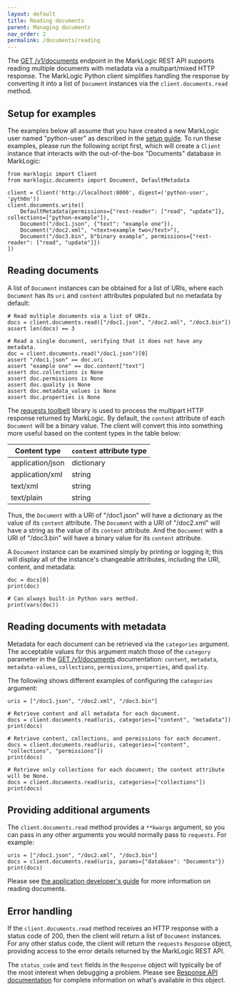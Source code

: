 ```yaml
---
layout: default
title: Reading documents
parent: Managing documents
nav_order: 2
permalink: /documents/reading
---
```


The [GET /v1/documents](https://docs.marklogic.com/REST/GET/v1/documents) endpoint in the MarkLogic REST API supports
reading multiple documents with metadata via a multipart/mixed HTTP response. The MarkLogic Python client simplifies
handling the response by converting it into a list of `Document` instances via the `client.documents.read` method. 

## Setup for examples

The examples below all assume that you have created a new MarkLogic user named "python-user" as described in the 
[setup guide](../example-setup.md). To run these examples, please run the following script first, which will 
create a `Client` instance that interacts with the out-of-the-box "Documents" database in MarkLogic:

```
from marklogic import Client
from marklogic.documents import Document, DefaultMetadata

client = Client('http://localhost:8000', digest=('python-user', 'pyth0n'))
client.documents.write([
    DefaultMetadata(permissions={"rest-reader": ["read", "update"]}, collections=["python-example"]),
    Document("/doc1.json", {"text": "example one"}),
    Document("/doc2.xml", "<text>example two</text>"),
    Document("/doc3.bin", b"binary example", permissions={"rest-reader": ["read", "update"]})
])
```

## Reading documents

A list of `Document` instances can be obtained for a list of URIs, where each `Document` has its `uri` and `content`
attributes populated but no metadata by default:

```
# Read multiple documents via a list of URIs.
docs = client.documents.read(["/doc1.json", "/doc2.xml", "/doc3.bin"])
assert len(docs) == 3

# Read a single document, verifying that it does not have any metadata.
doc = client.documents.read("/doc1.json")[0]
assert "/doc1.json" == doc.uri
assert "example one" == doc.content["text"]
assert doc.collections is None
assert doc.permissions is None
assert doc.quality is None
assert doc.metadata_values is None
assert doc.properties is None
```

The [requests toolbelt](https://toolbelt.readthedocs.io/en/latest/) library is used to process the multipart
HTTP response returned by MarkLogic. By default, the `content` attribute of each `Document` will be a binary value. 
The client will convert this into something more useful based on the content types in the table below:

| Content type | `content` attribute type |
| --- | --- |
| application/json | dictionary |
| application/xml | string |
| text/xml | string | 
| text/plain | string |

Thus, the `Document` with a URI of "/doc1.json" will have a dictionary as the value of its 
`content` attribute. The `Document` with a URI of "/doc2.xml" will have a string as the value of its `content`
attribute. And the `Docuemnt` with a URI of "/doc3.bin" will have a binary value for its `content` attribute.

A `Document` instance can be examined simply by printing or logging it; this will display all of the instance's 
changeable attributes, including the URI, content, and metadata:

```
doc = docs[0]
print(doc)

# Can always built-in Python vars method.
print(vars(doc))
```

## Reading documents with metadata

Metadata for each document can be retrieved via the `categories` argument. The acceptable values for this argument
match those of the `category` parameter in the [GET /v1/documents](https://docs.marklogic.com/REST/GET/v1/documents)
documentation: `content`, `metadata`, `metadata-values`, `collections`, `permissions`, `properties`, and `quality`.

The following shows different examples of configuring the `categories` argument:

```
uris = ["/doc1.json", "/doc2.xml", "/doc3.bin"]

# Retrieve content and all metadata for each document.
docs = client.documents.read(uris, categories=["content", "metadata"])
print(docs)

# Retrieve content, collections, and permissions for each document.
docs = client.documents.read(uris, categories=["content", "collections", "permissions"])
print(docs)

# Retrieve only collections for each document; the content attribute will be None.
docs = client.documents.read(uris, categories=["collections"])
print(docs)
```

## Providing additional arguments

The `client.documents.read` method provides a `**kwargs` argument, so you can pass in any other arguments you would
normally pass to `requests`. For example:

```
uris = ["/doc1.json", "/doc2.xml", "/doc3.bin"]
docs = client.documents.read(uris, params={"database": "Documents"})
print(docs)
```

Please see [the application developer's guide](https://docs.marklogic.com/guide/rest-dev/documents#id_80116)
for more information on reading documents.

## Error handling

If the `client.documents.read` method receives an HTTP response with a status code of 200, then the client will return
a list of `Document` instances. For any other status code, the client will return the `requests` `Response` object, 
providing access to the error details returned by the MarkLogic REST API.

The `status_code` and `text` fields in the `Response` object will typically be of the most interest when 
debugging a problem. Please see 
[Response API documentation](https://docs.python-requests.org/en/latest/api/#requests.Response) for complete information on what's available in this object.


